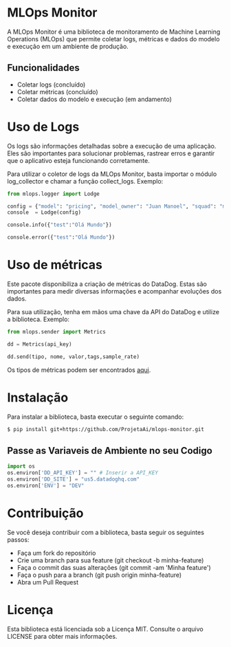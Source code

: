 # MLOps Monitor

A MLOps Monitor é uma biblioteca de monitoramento de Machine Learning Operations (MLOps) que permite coletar logs, métricas e dados do modelo e execução em um ambiente de produção.

## Funcionalidades

* Coletar logs (concluído)
* Coletar métricas (concluído)
* Coletar dados do modelo e execução (em andamento)

# Uso de Logs

Os logs são informações detalhadas sobre a execução de uma aplicação. Eles são importantes para solucionar problemas, rastrear erros e garantir que o aplicativo esteja funcionando corretamente.

Para utilizar o coletor de logs da MLOps Monitor, basta importar o módulo log_collector e chamar a função collect_logs. Exemplo:

``` python
from mlops.logger import Lodge 

config = {"model": "pricing", "model_owner": "Juan Manoel", "squad": "mlops"}
console  = Lodge(config)

console.info({"test":"Olá Mundo"})

console.error({"test":"Olá Mundo"})
```

# Uso de métricas
Este pacote disponibiliza a criação de métricas do DataDog. Estas são importantes para medir diversas informações e acompanhar evoluções dos dados.

Para sua utilização, tenha em mãos uma chave da API do DataDog e utilize a biblioteca. Exemplo:

```python
from mlops.sender import Metrics

dd = Metrics(api_key)

dd.send(tipo, nome, valor,tags,sample_rate)

```
Os tipos de métricas podem ser encontrados [aqui](https://docs.datadoghq.com/metrics/custom_metrics/dogstatsd_metrics_submission/).
# Instalação

Para instalar a biblioteca, basta executar o seguinte comando:

``` bash
$ pip install git+https://github.com/ProjetaAi/mlops-monitor.git

```

## Passe as Variaveis de Ambiente no seu Codigo

``` python
import os
os.environ['DD_API_KEY'] = "" # Inserir a API_KEY 
os.environ['DD_SITE'] = "us5.datadoghq.com"
os.environ['ENV'] = "DEV"
```
# Contribuição

Se você deseja contribuir com a biblioteca, basta seguir os seguintes passos:

* Faça um fork do repositório
* Crie uma branch para sua feature (git checkout -b minha-feature)
* Faça o commit das suas alterações (git commit -am 'Minha feature')
* Faça o push para a branch (git push origin minha-feature)
* Abra um Pull Request

# Licença

Esta biblioteca está licenciada sob a Licença MIT. Consulte o arquivo LICENSE para obter mais informações.
